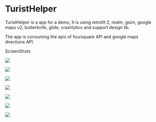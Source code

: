 # TuristHelper

TuristHelper is a app for a demo, It is using retrofit 2, realm, gson, google maps v2, 
butterknife, glide, crashlytics and support design lib. 

The app is consuming the apis of foursquare API and google maps directions API.

ScreenShots

![](/screenshots/Screenshot_1.png)

![](/screenshots/Screenshot_2.png)

![](/screenshots/Screenshot_3.png)

![](/screenshots/Screenshot_4.png)

![](/screenshots/Screenshot_5.png)

![](/screenshots/Screenshot_6.png)

![](/screenshots/Screenshot_7.png)


